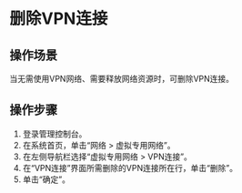 # 删除VPN连接<a name="ZH-CN_TOPIC_0085547870"></a>

## 操作场景<a name="section916191152718"></a>

当无需使用VPN网络、需要释放网络资源时，可删除VPN连接。

## 操作步骤<a name="section199799145274"></a>

1.  登录管理控制台。
2.  在系统首页，单击“网络 \> 虚拟专用网络”。
3.  在左侧导航栏选择“虚拟专用网络 \> VPN连接”。
4.  在“VPN连接”界面所需删除的VPN连接所在行，单击“删除”。
5.  单击“确定”。

